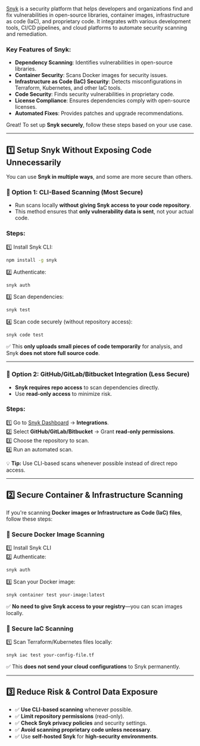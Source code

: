 [Snyk](https://snyk.io/) is a security platform that helps developers and organizations find and fix vulnerabilities in open-source libraries, container images, infrastructure as code (IaC), and proprietary code. It integrates with various development tools, CI/CD pipelines, and cloud platforms to automate security scanning and remediation.  

### Key Features of Snyk:
- **Dependency Scanning**: Identifies vulnerabilities in open-source libraries.
- **Container Security**: Scans Docker images for security issues.
- **Infrastructure as Code (IaC) Security**: Detects misconfigurations in Terraform, Kubernetes, and other IaC tools.
- **Code Security**: Finds security vulnerabilities in proprietary code.
- **License Compliance**: Ensures dependencies comply with open-source licenses.
- **Automated Fixes**: Provides patches and upgrade recommendations.

Great! To set up **Snyk securely**, follow these steps based on your use case.  

---

## **1️⃣ Setup Snyk Without Exposing Code Unnecessarily**  
You can use **Snyk in multiple ways**, and some are more secure than others.  

### **🔹 Option 1: CLI-Based Scanning (Most Secure)**
- Run scans locally **without giving Snyk access to your code repository**.  
- This method ensures that **only vulnerability data is sent**, not your actual code.  

### **Steps:**  
1️⃣ Install Snyk CLI:  
   ```sh
   npm install -g snyk
   ```  
2️⃣ Authenticate:  
   ```sh
   snyk auth
   ```  
3️⃣ Scan dependencies:  
   ```sh
   snyk test
   ```  
4️⃣ Scan code securely (without repository access):  
   ```sh
   snyk code test
   ```  
   ✅ This **only uploads small pieces of code temporarily** for analysis, and Snyk **does not store full source code**.  

---

### **🔹 Option 2: GitHub/GitLab/Bitbucket Integration (Less Secure)**
- **Snyk requires repo access** to scan dependencies directly.  
- Use **read-only access** to minimize risk.  

### **Steps:**  
1️⃣ Go to [Snyk Dashboard](https://app.snyk.io/) → **Integrations**.  
2️⃣ Select **GitHub/GitLab/Bitbucket** → Grant **read-only permissions**.  
3️⃣ Choose the repository to scan.  
4️⃣ Run an automated scan.  

💡 **Tip:** Use CLI-based scans whenever possible instead of direct repo access.  

---

## **2️⃣ Secure Container & Infrastructure Scanning**  
If you're scanning **Docker images or Infrastructure as Code (IaC) files**, follow these steps:  

### **🔹 Secure Docker Image Scanning**  
1️⃣ Install Snyk CLI  
2️⃣ Authenticate:  
   ```sh
   snyk auth
   ```  
3️⃣ Scan your Docker image:  
   ```sh
   snyk container test your-image:latest
   ```  
   ✅ **No need to give Snyk access to your registry**—you can scan images locally.  

### **🔹 Secure IaC Scanning**  
1️⃣ Scan Terraform/Kubernetes files locally:  
   ```sh
   snyk iac test your-config-file.tf
   ```  
   ✅ This **does not send your cloud configurations** to Snyk permanently.  

---

## **3️⃣ Reduce Risk & Control Data Exposure**  
- ✅ **Use CLI-based scanning** whenever possible.  
- ✅ **Limit repository permissions** (read-only).  
- ✅ **Check Snyk privacy policies** and security settings.  
- ✅ **Avoid scanning proprietary code unless necessary**.  
- ✅ Use **self-hosted Snyk** for **high-security environments**.  

